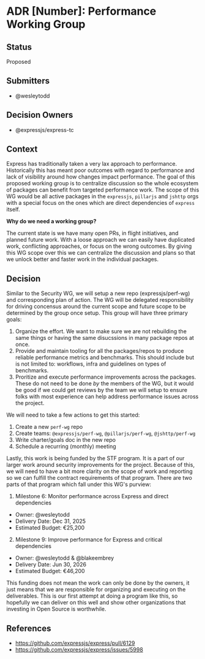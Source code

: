 # ADR [Number]: Performance Working Group

## Status

Proposed

## Submitters

- @wesleytodd

## Decision Owners

- @expressjs/express-tc

## Context

Express has traditionally taken a very lax approach to performance. Historically this has meant poor outcomes with
regard to performance and lack of visibility around how changes impact performance. The goal of this proposed working
group is to centralize discussion so the whole ecosystem of packages can benefit from targeted performance work. The
scope of this WG would be all active packages in the `expressjs`, `pillarjs` and `jshttp` orgs with a special focus on
the ones which are direct dependencies of `express` itself. 

**Why do we need a working group?**

The current state is we have many open PRs, in flight initiatives, and planned future work. With a loose approach we
can easily have duplicated work, conflicting approaches, or focus on the wrong outcomes. By giving this WG scope over
this we can centralize the discussion and plans so that we unlock better and faster work in the individual packages.

## Decision

Similar to the Security WG, we will setup a new repo (expressjs/perf-wg) and corresponding plan of action. The WG will
be delegated responsibility for driving concensus around the current scope and future scope to be determined by the
group once setup. This group will have three primary goals:

1. Organize the effort. We want to make sure we are not rebuilding the same things or having the same disucssions in
   many package repos at once.
2. Provide and maintain tooling for all the packages/repos to produce reliable performance metrics and benchmarks. This
   should include but is not limited to: workflows, infra and guidelines on types of benchmarks.
3. Proritize and execute performance improvements across the packages. These do not need to be done *by* the members of
   the WG, but it would be good if we could get reviews by the team we will setup to ensure folks with most experience
   can help address performance issues across the project.

We will need to take a few actions to get this started:

1. Create a new `perf-wg` repo
2. Create teams: `@expressjs/perf-wg`, `@pillarjs/perf-wg`, `@jshttp/perf-wg`
3. Write charter/goals doc in the new repo
4. Schedule a recurring (monthly) meeting

Lastly, this work is being funded by the STF program. It is a part of our larger work around security improvements for
the project. Because of this, we will need to have a bit more clarity on the scope of work and reporting so we can
fulfill the contract requirements of that program. There are two parts of that program which fall under this WG's
purview:

1. Milestone 6: Monitor performance across Express and direct dependencies
  - Owner: @wesleytodd
  - Delivery Date: Dec 31, 2025
  - Estimated Budget: €25,200
2. Milestone 9: Improve performance for Express and critical dependencies
  - Owner: @wesleytodd & @blakeembrey
  - Delivery Date: Jun 30, 2026
  - Estimated Budget: €46,200

This funding does not mean the work can only be done by the owners, it just means that we are responsible for organizing
and executing on the deliverables. This is our first attempt at doing a program like this, so hopefully we can deliver
on this well and show other organizations that investing in Open Source is worthwhile.

## References

- https://github.com/expressjs/express/pull/6129
- https://github.com/expressjs/express/issues/5998
